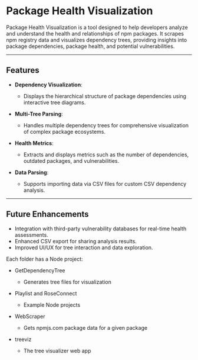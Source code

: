 # Package Health Visualization

Package Health Visualization is a tool designed to help developers analyze and understand the health and relationships of npm packages. It scrapes npm registry data and visualizes dependency trees, providing insights into package dependencies, package health, and potential vulnerabilities.

---

## Features

- **Dependency Visualization**:
  - Displays the hierarchical structure of package dependencies using interactive tree diagrams.
  
- **Multi-Tree Parsing**:
  - Handles multiple dependency trees for comprehensive visualization of complex package ecosystems.

- **Health Metrics**:
  - Extracts and displays metrics such as the number of dependencies, outdated packages, and vulnerabilities.

- **Data Parsing**:
  - Supports importing data via CSV files for custom CSV dependency analysis.

---

## Future Enhancements

- Integration with third-party vulnerability databases for real-time health assessments.
- Enhanced CSV export for sharing analysis results.
- Improved UI/UX for tree interaction and data exploration.

Each folder has a Node project: 

- GetDependencyTree
  - Generates tree files for visualization

- Playlist and RoseConnect
  - Example Node projects

- WebScraper
  - Gets npmjs.com package data for a given package

- treeviz
  - The tree visualizer web app

